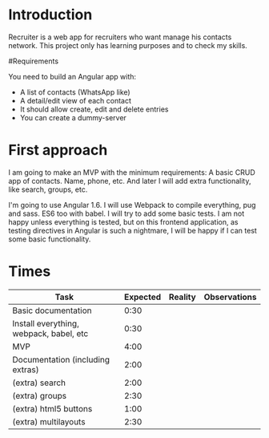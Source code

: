 
# Introduction

Recruiter is a web app for recruiters who want manage his contacts network. This project only has learning purposes and to check my skills.

#Requirements

You need to build an Angular app with:

- A list of contacts (WhatsApp like)
- A detail/edit view of each contact
- It should allow create, edit and delete entries
- You can create a dummy-server

# First approach

I am going to make an MVP with the minimum requirements: A basic CRUD app of contacts. Name, phone, etc.
And later I will add extra functionality, like search, groups, etc.

I'm going to use Angular 1.6. I will use Webpack to compile everything, pug and sass. ES6 too with babel.
I will try to add some basic tests. I am not happy unless everything is tested, but on this frontend application, as testing directives in Angular is such a nightmare, I will be happy if I can test some basic functionality.

# Times

| Task                                    | Expected | Reality | Observations |
|-----------------------------------------|----------|---------|--------------|
| Basic documentation                     | 0:30     |         |              |
| Install everything, webpack, babel, etc | 0:30     |         |              |
| MVP                                     | 4:00     |         |              |
| Documentation (including extras)        | 2:00     |         |              |
| (extra) search                          | 2:00     |         |              |
| (extra) groups                          | 2:30     |         |              |
| (extra) html5 buttons                   | 1:00     |         |              |
| (extra) multilayouts                    | 2:30     |         |              |
